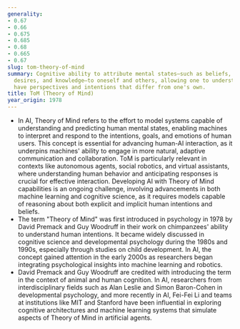 ```yaml
---
generality:
- 0.67
- 0.66
- 0.675
- 0.685
- 0.68
- 0.665
- 0.67
slug: tom-theory-of-mind
summary: Cognitive ability to attribute mental states—such as beliefs, intentions,
  desires, and knowledge—to oneself and others, allowing one to understand that others
  have perspectives and intentions that differ from one's own.
title: ToM (Theory of Mind)
year_origin: 1978
---
```


- In AI, Theory of Mind refers to the effort to model systems capable of understanding and predicting human mental states, enabling machines to interpret and respond to the intentions, goals, and emotions of human users. This concept is essential for advancing human-AI interaction, as it underpins machines' ability to engage in more natural, adaptive communication and collaboration. ToM is particularly relevant in contexts like autonomous agents, social robotics, and virtual assistants, where understanding human behavior and anticipating responses is crucial for effective interaction. Developing AI with Theory of Mind capabilities is an ongoing challenge, involving advancements in both machine learning and cognitive science, as it requires models capable of reasoning about both explicit and implicit human intentions and beliefs.
- The term "Theory of Mind" was first introduced in psychology in 1978 by David Premack and Guy Woodruff in their work on chimpanzees' ability to understand human intentions. It became widely discussed in cognitive science and developmental psychology during the 1980s and 1990s, especially through studies on child development. In AI, the concept gained attention in the early 2000s as researchers began integrating psychological insights into machine learning and robotics.
- David Premack and Guy Woodruff are credited with introducing the term in the context of animal and human cognition. In AI, researchers from interdisciplinary fields such as Alan Leslie and Simon Baron-Cohen in developmental psychology, and more recently in AI, Fei-Fei Li and teams at institutions like MIT and Stanford have been influential in exploring cognitive architectures and machine learning systems that simulate aspects of Theory of Mind in artificial agents.